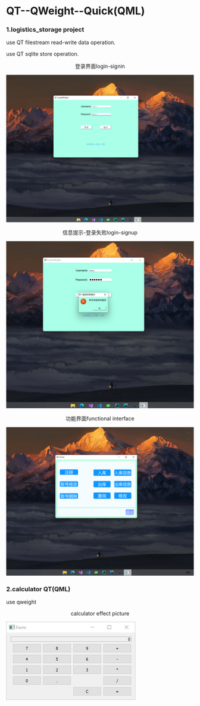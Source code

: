 # QT--QWeight--Quick(QML)
### 1.logistics_storage project
use QT  filestream  read-write data operation.

use QT  sqlite store operation.

<p align="center"> 登录界面login-signin</p>
<img src="effect_picture/img1.png">
<p align="center">信息提示-登录失败login-signup</p>
<img src="/effect_picture/img2.png" weight="100">
<p align="center">功能界面functional interface</p>
<img src="/effect_picture/img3.png" weight="100">
<br/>

### 2.calculator QT(QML)
use qweight
<p align="center"> calculator effect picture</p>
<img src="calculatorwidget/doc/images/calculator.png" weight="100" >
